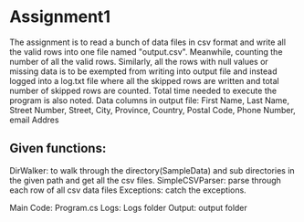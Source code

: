 # Assignment1
The assignment is to read a bunch of data files in csv format and write all the valid rows into one file named "output.csv". Meanwhile, counting the number of all the valid rows.
Similarly, all the rows with null values or missing data is to be exempted from writing into output file and instead logged into a log.txt file where all the skipped rows are written and total number of skipped rows are counted.
Total time needed to execute the program is also noted.
Data columns in output file: First Name, Last Name, Street Number, Street, City, Province, Country, Postal Code, Phone Number, email Addres

## Given functions:
DirWalker: to walk through the directory(SampleData) and sub directories in the given path and get all the csv files.
SimpleCSVParser: parse through each row of all csv data files
Exceptions:  catch the exceptions.


Main Code: Program.cs
Logs: Logs folder
Output: output folder
